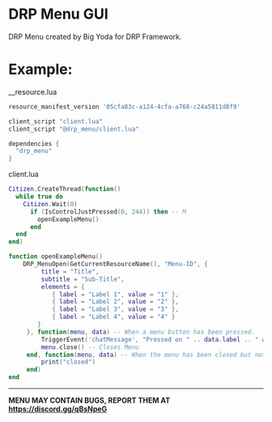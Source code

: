 # DRP Menu GUI

DRP Menu created by Big Yoda for DRP Framework.


# Example:

__resource.lua
```lua
resource_manifest_version '05cfa83c-a124-4cfa-a768-c24a5811d8f9'

client_script "client.lua"
client_script "@drp_menu/client.lua"

dependencies {
  "drp_menu"
}
```

client.lua
```lua
Citizen.CreateThread(function()
  while true do
    Citizen.Wait(0)
      if (IsControlJustPressed(0, 244)) then -- M
        openExampleMenu()
      end
  end
end)

function openExampleMenu()
    DRP_MenuOpen(GetCurrentResourceName(), "Menu-ID", {
         title = "Title",
         subtitle = "Sub-Title",
         elements = {
            { label = "Label 1", value = "1" },
            { label = "Label 2", value = "2" },
            { label = "Label 3", value = "3" },
            { label = "Label 4", value = "4" }
        }
     }, function(menu, data) -- When a menu button has been pressed.
         TriggerEvent('chatMessage', "Pressed on " .. data.label .. " with value " .. data.value, { 255, 255, 255 })
         menu.close() -- Closes Menu
     end, function(menu, data) -- When the menu has been closed but not hidden.
         print("closed")
     end)
end
```

***
**MENU MAY CONTAIN BUGS, REPORT THEM AT https://discord.gg/qBsNpeG**
